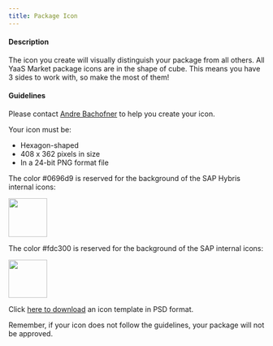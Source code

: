 ```yaml
---
title: Package Icon
---
```

#### Description

The icon you create will visually distinguish your package from all others.
All YaaS Market package icons are in the shape of cube. This means you have 3 sides to work with, so make the most of them!

#### Guidelines
Please contact <a href=mailto:andre.bachofner@sap.com>Andre Bachofner</a> to help you create your icon.

Your icon must be:
* Hexagon-shaped
* 408 x 362 pixels in size
* In a 24-bit PNG format file

The color #0696d9 is reserved for the background of the SAP Hybris internal icons:

<img style="width:20mm" src="/internal/tools/packageapproval/img/SAP_Hybris_Icon_Internal.png">


The color #fdc300 is reserved for the background of the SAP internal icons:

<img style="width:20mm" src="/internal/tools/packageapproval/img/SAP_Icon_Internal.png">

Click <a href="download/yaas_market_package_icon.zip">
here to download</a> an icon template in PSD format.  

Remember, if your icon does not follow the guidelines, your package will not be approved.
